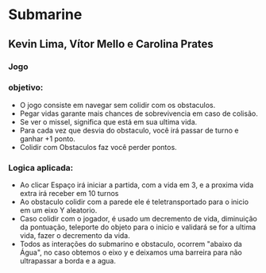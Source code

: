 # Submarine
## Kevin Lima, Vítor Mello e Carolina Prates

### Jogo

### objetivo:
- O jogo consiste em navegar sem colidir com os obstaculos.
- Pegar vidas garante mais chances de sobrevivencia em caso de colisão.
- Se ver o missel, significa que está em sua ultima vida.
- Para cada vez que desvia do obstaculo, você irá passar de turno e ganhar +1 ponto.
- Colidir com Obstaculos faz você perder pontos.

### Logica aplicada:

- Ao clicar Espaço irá iniciar a partida, com a vida em 3, e a proxima vida extra irá receber em 10 turnos
- Ao obstaculo colidir com a parede ele é teletransportado para o inicio em um eixo Y aleatorio.
- Caso colidir com o jogador, é usado um decremento de vida, diminuição da pontuação, teleporte do objeto para o inicio e validará se for a ultima vida, fazer o decremento da vida.
- Todos as interações do submarino e obstaculo, ocorrem "abaixo da Água", no caso obtemos o eixo y e deixamos uma barreira para não ultrapassar a borda e a agua.